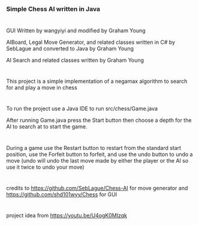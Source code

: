 ### Simple Chess AI written in Java

#
 GUI Written by wangyiyi and modified by Graham Young

 AIBoard, Legal Move Generator, and related classes written in C# by SebLague and converted to Java by Graham Young

 AI Search and related classes written by Graham Young
#
This project is a simple implementation of a negamax algorithm to 
search for and play a move in chess

#
To run the project use a Java IDE to run src/chess/Game.java

After running Game.java press the Start button then choose a depth for the AI to search at to start the game.
#
During a game use the Restart button to restart from the standard start position,
use the Forfeit button to forfeit,
and use the undo button to undo a move (undo will undo the last move made by either the player or the AI so use it twice to undo your move)



#
credits to 
https://github.com/SebLague/Chess-AI for move generator and
https://github.com/shd101wyy/Chess for GUI
#
project idea from https://youtu.be/U4ogK0MIzqk
